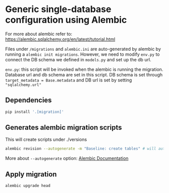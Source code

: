 # Generic single-database configuration using Alembic

For more about alembic refer to: <https://alembic.sqlalchemy.org/en/latest/tutorial.html>

Files under `/migrations` and `alembic.ini` are auto-generated by alembic by running a `alembic init migrations`. However, we need to modify `env.py` to connect the DB schema we defined in `models.py` and set up the db url.

`env.py`: this script will be invoked when the alembic is running the migration. Database url and db schema are set in this script. DB schema is set through `target_metadata = Base.metadata` and DB url is set by setting `"sqlalchemy.url"`

## Dependencies

```Bash
pip install '.[migration]'
```

## Generates alembic migration scripts

This will create scripts under ./versions

```Bash
alembic revision --autogenerate -m "Baseline: create tables" # will autogenerate tables
```

More about `--autogenerate` option: [Alembic Documentation](https://alembic.sqlalchemy.org/en/latest/autogenerate.html)

## Apply migration

```Bash
alembic upgrade head 
```
